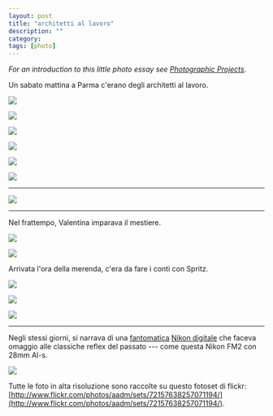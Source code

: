 ```yaml
---
layout: post
title: "architetti al lavoro"
description: ""
category: 
tags: [photo]
---
```


_For an introduction to this little photo essay see [Photographic Projects](2013-11-11-photographic-projects.html)_.

Un sabato mattina a Parma c'erano degli architetti al lavoro. 

![](/images/20131026_A010402.NEF.jpg)

![](/images/20131026_A010467.NEF.jpg)  

![](/images/20131026_A010454.NEF.jpg)  

![](/images/20131026_A010405.NEF.jpg)

![](/images/20131026_A010444.NEF.jpg)

![](/images/20131026_A010424.NEF.jpg)

- - -

![](/images/20131026_A010419.NEF.jpg)

- - -

Nel frattempo, Valentina imparava il mestiere.

![](/images/20131026_A010432.NEF.jpg)

![](/images/20131026_A010386.NEF.jpg)

Arrivata l'ora della merenda, c'era da fare i conti con Spritz.

![](/images/20131026_A010413.NEF.jpg)

![](/images/20131026_A010410.NEF.jpg)

![](/images/20131026_A010396.NEF.jpg)

- - -

Negli stessi giorni, si narrava di una [fantomatica](http://nikonrumors.com/2013/11/02/nikons-pure-photography-6-video-leaked.aspx/) [Nikon digitale](http://www.nikon.com/news/2013/1105_dslr_01.htm) che faceva omaggio alle classiche reflex del passato --- come questa Nikon FM2 con 28mm AI-s.

![](/images/20131026_A010473.NEF.jpg)

Tutte le foto in alta risoluzione sono raccolte su questo fotoset di flickr: 
[http://www.flickr.com/photos/aadm/sets/72157638257071194/](http://www.flickr.com/photos/aadm/sets/72157638257071194/).

